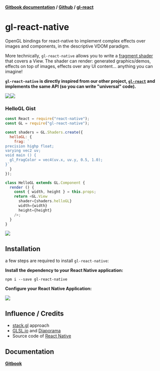 **[Gitbook documentation](http://projectseptemberinc.gitbooks.io/gl-react/content/) / [Github](https://github.com/ProjectSeptemberInc/gl-react-native/) / [gl-react](https://github.com/ProjectSeptemberInc/gl-react/)**

# gl-react-native

OpenGL bindings for react-native to implement complex effects over images and components, in the descriptive VDOM paradigm.

More technically, `gl-react-native` allows you to write a [fragment shader](https://www.opengl.org/wiki/Fragment_Shader) that covers a View. The shader can render: generated graphics/demos, effects on top of images, effects over any UI content... anything you can imagine!

**`gl-react-native` is directly inspired from our other project, [`gl-react`](http://github.com/ProjectSeptemberInc/gl-react) and implements the same API (so you can write "universal" code).**

[![](https://github.com/ProjectSeptemberInc/gl-react-native/raw/master/imgs/simple.gif)](./Examples/Simple)[![](https://github.com/ProjectSeptemberInc/gl-react-native/raw/master/imgs/advancedeffects.gif)](./Examples/AdvancedEffects)

### HelloGL Gist

```js
const React = require("react-native");
const GL = require("gl-react-native");

const shaders = GL.Shaders.create({
  helloGL: {
    frag: `
precision highp float;
varying vec2 uv;
void main () {
  gl_FragColor = vec4(uv.x, uv.y, 0.5, 1.0);
}`
  }
});

class HelloGL extends GL.Component {
  render () {
    const { width, height } = this.props;
    return <GL.View
      shader={shaders.helloGL}
      width={width}
      height={height}
    />;
  }
}
```

![](https://github.com/ProjectSeptemberInc/gl-react-native/raw/master/imgs/hellogl.jpg)

## Installation

a few steps are required to install `gl-react-native`:

**Install the dependency to your React Native application:**

```
npm i --save gl-react-native
```

**Configure your React Native Application:**

![](https://github.com/ProjectSeptemberInc/gl-react-native/raw/master/imgs/install-steps.png)


## Influence / Credits

- [stack.gl](http://stack.gl/) approach
- [GLSL.io](http://glsl.io/) and [Diaporama](https://github.com/gre/diaporama)
- Source code of [React Native](https://github.com/facebook/react-native)

## Documentation

[**Gitbook**](http://projectseptemberinc.gitbooks.io/gl-react/content/)
